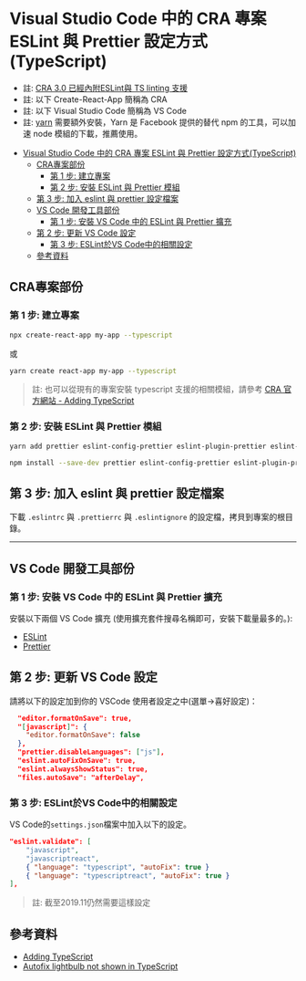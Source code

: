# Visual Studio Code 中的 CRA 專案 ESLint 與 Prettier 設定方式(TypeScript)

- 註: [CRA 3.0 已經內附ESLint與 TS linting 支援](https://github.com/facebook/create-react-app/issues/6475)
- 註: 以下 Create-React-App 簡稱為 CRA
- 註: 以下 Visual Studio Code 簡稱為 VS Code
- 註: [yarn](https://yarnpkg.com/) 需要額外安裝，Yarn 是 Facebook 提供的替代 npm 的工具，可以加速 node 模組的下載，推薦使用。

<!-- TOC -->

- [Visual Studio Code 中的 CRA 專案 ESLint 與 Prettier 設定方式(TypeScript)](#visual-studio-code-中的-cra-專案-eslint-與-prettier-設定方式typescript)
  - [CRA專案部份](#cra專案部份)
    - [第 1 步: 建立專案](#第-1-步-建立專案)
    - [第 2 步: 安裝 ESLint 與 Prettier 模組](#第-2-步-安裝-eslint-與-prettier-模組)
  - [第 3 步: 加入 eslint 與 prettier 設定檔案](#第-3-步-加入-eslint-與-prettier-設定檔案)
  - [VS Code 開發工具部份](#vs-code-開發工具部份)
    - [第 1 步: 安裝 VS Code 中的 ESLint 與 Prettier 擴充](#第-1-步-安裝-vs-code-中的-eslint-與-prettier-擴充)
  - [第 2 步: 更新 VS Code 設定](#第-2-步-更新-vs-code-設定)
    - [第 3 步: ESLint於VS Code中的相關設定](#第-3-步-eslint於vs-code中的相關設定)
  - [參考資料](#參考資料)

<!-- /TOC -->

## CRA專案部份

### 第 1 步: 建立專案

```sh
npx create-react-app my-app --typescript
```

或

```sh
yarn create react-app my-app --typescript
```

> 註: 也可以從現有的專案安裝 typescript 支援的相關模組，請參考 [CRA 官方網站 - Adding TypeScript](https://create-react-app.dev/docs/adding-typescript/#docsNav)

### 第 2 步: 安裝 ESLint 與 Prettier 模組

```sh
yarn add prettier eslint-config-prettier eslint-plugin-prettier eslint-plugin-react-hooks
```

```sh
npm install --save-dev prettier eslint-config-prettier eslint-plugin-prettier eslint-plugin-react-hooks
```

## 第 3 步: 加入 eslint 與 prettier 設定檔案

下載 `.eslintrc` 與 `.prettierrc` 與 `.eslintignore` 的設定檔，拷貝到專案的根目錄。

---

## VS Code 開發工具部份

### 第 1 步: 安裝 VS Code 中的 ESLint 與 Prettier 擴充

安裝以下兩個 VS Code 擴充 (使用擴充套件搜尋名稱即可，安裝下載量最多的。):

- [ESLint](https://marketplace.visualstudio.com/items?itemName=dbaeumer.vscode-eslint)
- [Prettier](https://marketplace.visualstudio.com/items?itemName=esbenp.prettier-vscode)

## 第 2 步: 更新 VS Code 設定

請將以下的設定加到你的 VSCode 使用者設定之中(選單->喜好設定)：

```json
  "editor.formatOnSave": true,
  "[javascript]": {
    "editor.formatOnSave": false
  },
  "prettier.disableLanguages": ["js"],
  "eslint.autoFixOnSave": true,
  "eslint.alwaysShowStatus": true,
  "files.autoSave": "afterDelay",
```

### 第 3 步: ESLint於VS Code中的相關設定

VS Code的`settings.json`檔案中加入以下的設定。

```json
"eslint.validate": [
    "javascript",
    "javascriptreact",
    { "language": "typescript", "autoFix": true }
    { "language": "typescriptreact", "autoFix": true }
],
```

> 註: 截至2019.11仍然需要這樣設定

## 參考資料

- [Adding TypeScript](https://create-react-app.dev/docs/adding-typescript/)
- [Autofix lightbulb not shown in TypeScript](https://github.com/Microsoft/vscode-eslint/issues/609)


